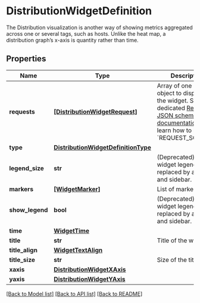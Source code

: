 # DistributionWidgetDefinition

The Distribution visualization is another way of showing metrics aggregated across one or several tags, such as hosts. Unlike the heat map, a distribution graph’s x-axis is quantity rather than time.

## Properties

| Name            | Type                                                                        | Description                                                                                                                                                                                                                         | Notes      |
| --------------- | --------------------------------------------------------------------------- | ----------------------------------------------------------------------------------------------------------------------------------------------------------------------------------------------------------------------------------- | ---------- |
| **requests**    | [**[DistributionWidgetRequest]**](DistributionWidgetRequest.md)             | Array of one request object to display in the widget. See the dedicated [Request JSON schema documentation](https://docs.datadoghq.com/dashboards/graphing_json/request_json) to learn how to build the &#x60;REQUEST_SCHEMA&#x60;. |
| **type**        | [**DistributionWidgetDefinitionType**](DistributionWidgetDefinitionType.md) |                                                                                                                                                                                                                                     |
| **legend_size** | **str**                                                                     | (Deprecated) The widget legend was replaced by a tooltip and sidebar.                                                                                                                                                               | [optional] |
| **markers**     | [**[WidgetMarker]**](WidgetMarker.md)                                       | List of markers.                                                                                                                                                                                                                    | [optional] |
| **show_legend** | **bool**                                                                    | (Deprecated) The widget legend was replaced by a tooltip and sidebar.                                                                                                                                                               | [optional] |
| **time**        | [**WidgetTime**](WidgetTime.md)                                             |                                                                                                                                                                                                                                     | [optional] |
| **title**       | **str**                                                                     | Title of the widget.                                                                                                                                                                                                                | [optional] |
| **title_align** | [**WidgetTextAlign**](WidgetTextAlign.md)                                   |                                                                                                                                                                                                                                     | [optional] |
| **title_size**  | **str**                                                                     | Size of the title.                                                                                                                                                                                                                  | [optional] |
| **xaxis**       | [**DistributionWidgetXAxis**](DistributionWidgetXAxis.md)                   |                                                                                                                                                                                                                                     | [optional] |
| **yaxis**       | [**DistributionWidgetYAxis**](DistributionWidgetYAxis.md)                   |                                                                                                                                                                                                                                     | [optional] |

[[Back to Model list]](README.md#documentation-for-models) [[Back to API list]](README.md#documentation-for-api-endpoints) [[Back to README]](README.md)
